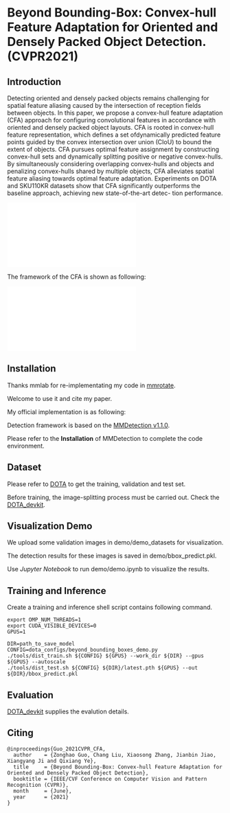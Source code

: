 # Beyond Bounding-Box: Convex-hull Feature Adaptation for Oriented and Densely Packed Object Detection.(CVPR2021)

## Introduction
Detecting oriented and densely packed objects remains challenging for spatial feature aliasing caused by the intersection of reception fields between objects. In this paper, we propose a convex-hull feature adaptation (CFA) approach for configuring convolutional features in accordance with oriented and densely packed object layouts. CFA is rooted in convex-hull feature representation, which defines a set ofdynamically predicted feature points guided by the convex intersection over union (CIoU) to bound the extent of objects. CFA pursues optimal feature assignment by constructing convex-hull sets and dynamically splitting positive or negative convex-hulls. By simultaneously considering overlapping convex-hulls and objects and penalizing convex-hulls shared by multiple objects, CFA alleviates spatial feature aliasing towards optimal feature adaptation. Experiments on DOTA and SKU110KR datasets show that CFA significantly outperforms the baseline approach, achieving new state-of-the-art detec-
tion performance.

![Motivation](./docs/motivation.pdf)

The framework of the CFA is shown as following:

![Framework](./docs/framework.pdf)

## Installation
Thanks mmlab for re-implementating my code in [mmrotate](https://github.com/open-mmlab/mmrotate). 

Welcome to use it and cite my paper.

My official implementation is as following:

Detection framework is based on the [MMDetection v1.1.0](https://github.com/open-mmlab/mmdetection/tree/v1.1.0).

Please refer to the **Installation** of MMDetection to complete the code environment.

## Dataset
Please refer to [DOTA](https://captain-whu.github.io/DOTA/index.html) to get the training, validation and test set.

Before training, the image-splitting process must be carried out. Check the [DOTA_devkit](https://github.com/CAPTAIN-WHU/DOTA_devkit).

## Visualization Demo
We upload some validation images in demo/demo_datasets for visualization.

The detection results for these images is saved in demo/bbox_predict.pkl.

Use *Jupyter Notebook* to run demo/demo.ipynb to visualize the results.

## Training and Inference 

Create a training and inference shell script contains following command.

```
export OMP_NUM_THREADS=1
export CUDA_VISIBLE_DEVICES=0
GPUS=1

DIR=path_to_save_model
CONFIG=dota_configs/beyond_bounding_boxes_demo.py
./tools/dist_train.sh ${CONFIG} ${GPUS} --work_dir ${DIR} --gpus ${GPUS} --autoscale
./tools/dist_test.sh ${CONFIG} ${DIR}/latest.pth ${GPUS} --out ${DIR}/bbox_predict.pkl
```

## Evaluation
[DOTA_devkit](https://github.com/CAPTAIN-WHU/DOTA_devkit) supplies the evalution details.  


## Citing

```
@inproceedings{Guo_2021CVPR_CFA,
  author    = {Zonghao Guo, Chang Liu, Xiaosong Zhang, Jianbin Jiao, Xiangyang Ji and Qixiang Ye},
  title     = {Beyond Bounding-Box: Convex-hull Feature Adaptation for Oriented and Densely Packed Object Detection},
  booktitle = {IEEE/CVF Conference on Computer Vision and Pattern Recognition (CVPR)},
  month     = {June},
  year      = {2021}
}
```
